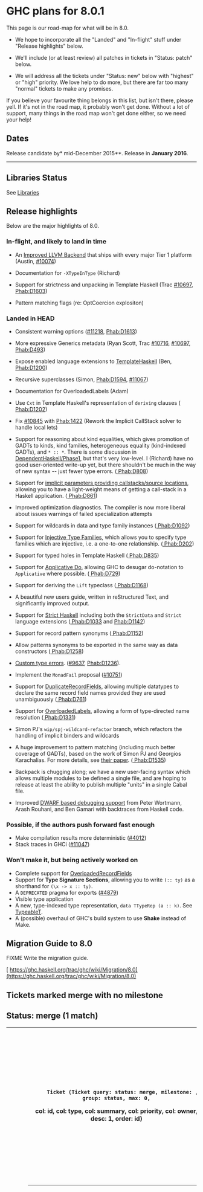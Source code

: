 # GHC plans for 8.0.1






This page is our road-map for what will be in 8.0.


- We hope to incorporate all the "Landed" and "In-flight" stuff under "Release highlights" below.

- We'll include (or at least review) all patches in tickets in "Status: patch" below.

- We will address all the tickets under "Status: new" below with "highest" or "high" priority.  We love help to do more, but there are far too many "normal" tickets to make any promises.


If you believe your favourite thing belongs in this list, but isn't there, please yell.  If it's not in the road map, it probably won't get done.  Without a lot of support, many things in the road map won't get done either, so we need your help!


## Dates



Release candidate by* mid-December 2015**. Release in **January 2016**.
***


## Libraries Status



See [Libraries](status/gh-c-8.0.1/libraries)


## Release highlights



Below are the major highlights of 8.0.


### In-flight, and likely to land in time


- An [Improved LLVM Backend](improved-llvm-backend) that ships with every major Tier 1 platform (Austin, [\#10074](https://gitlab.staging.haskell.org/ghc/ghc/issues/10074))

- Documentation for `-XTypeInType` (Richard)

- Support for strictness and unpacking in Template Haskell (Trac [\#10697](https://gitlab.staging.haskell.org/ghc/ghc/issues/10697), [
  Phab:D1603](https://phabricator.haskell.org/D1603))

- Pattern matching flags (re: OptCoercion explositon)

### Landed in HEAD


- Consistent warning options ([\#11218](https://gitlab.staging.haskell.org/ghc/ghc/issues/11218), [
  Phab:D1613](https://phabricator.haskell.org/D1613))

- More expressive Generics metadata (Ryan Scott, Trac [\#10716](https://gitlab.staging.haskell.org/ghc/ghc/issues/10716), [\#10697](https://gitlab.staging.haskell.org/ghc/ghc/issues/10697), [
  Phab:D493](https://phabricator.haskell.org/D493))

- Expose enabled language extensions to [TemplateHaskell](template-haskell) (Ben, [
  Phab:D1200](https://phabricator.haskell.org/D1200))

- Recursive superclasses (Simon, [
  Phab:D1594](https://phabricator.haskell.org/D1594), [\#11067](https://gitlab.staging.haskell.org/ghc/ghc/issues/11067))

- Documentation for OverloadedLabels (Adam)

- Use `Cxt` in Template Haskell's representation of `deriving` clauses ([
  Phab:D1202](https://phabricator.haskell.org/D1202))

- Fix [\#10845](https://gitlab.staging.haskell.org/ghc/ghc/issues/10845) with [
  Phab:1422](https://phabricator.haskell.org/1422) (Rework the Implicit CallStack solver to handle local lets)

- Support for reasoning about kind equalities, which gives promotion of GADTs to kinds, kind families, heterogeneous equality (kind-indexed GADTs), and `* :: *`. There is some discussion in [DependentHaskell/Phase1](dependent-haskell/phase1), but that's very low-level. I (Richard) have no good user-oriented write-up yet, but there shouldn't be much in the way of new syntax -- just fewer type errors. ([
  Phab:D808](https://phabricator.haskell.org/D808))

- Support for [implicit parameters providing callstacks/source locations](explicit-call-stack/implicit-locations), allowing you to have a light-weight means of getting a call-stack in a Haskell application. ([
  Phab:D861](https://phabricator.haskell.org/D861))

- Improved optimization diagnostics. The compiler is now more liberal about issues warnings of failed specialization attempts

- Support for wildcards in data and type family instances ([
  Phab:D1092](https://phabricator.haskell.org/D1092))

- Support for [Injective Type Families](injective-type-families), which allows you to specify type families which are injective, i.e. a one-to-one relationship. ([
  Phab:D202](https://phabricator.haskell.org/D202))

- Support for typed holes in Template Haskell ([
  Phab:D835](https://phabricator.haskell.org/D835))

- Support for [Applicative Do](applicative-do), allowing GHC to desugar do-notation to `Applicative` where possible. ([
  Phab:D729](https://phabricator.haskell.org/D729))

- Support for deriving the `Lift` typeclass ([
  Phab:D1168](https://phabricator.haskell.org/D1168))

- A beautiful new users guide, written in reStructured Text, and significantly improved output.

- Support for [Strict Haskell](strict-pragma) including both the `StrictData` and `Strict` language extensions ([
  Phab:D1033](https://phabricator.haskell.org/D1033) and [
  Phab:D1142](https://phabricator.haskell.org/D1142))

- Support for record pattern synonyms ([
  Phab:D1152](https://phabricator.haskell.org/D1152))

- Allow patterns synonyms to be exported in the same way as data constructors ([
  Phab:D1258](https://phabricator.haskell.org/D1258))

- [Custom type errors](proposal/custom-type-errors). ([\#9637](https://gitlab.staging.haskell.org/ghc/ghc/issues/9637), [
  Phab:D1236](https://phabricator.haskell.org/D1236)).

- Implement the `MonadFail` proposal ([\#10751](https://gitlab.staging.haskell.org/ghc/ghc/issues/10751))

- Support for [DuplicateRecordFields](records/overloaded-record-fields/duplicate-record-fields), allowing multiple datatypes to declare the same record field names provided they are used unambiguously ([
  Phab:D761](https://phabricator.haskell.org/D761))

- Support for [OverloadedLabels](records/overloaded-record-fields/overloaded-labels), allowing a form of type-directed name resolution ([
  Phab:D1331](https://phabricator.haskell.org/D1331))

- Simon PJ's `wip/spj-wildcard-refactor` branch, which refactors the handling of implicit binders and wildcards

- A huge improvement to pattern matching (including much better coverage of GADTs), based on the work of Simon PJ and Georgios Karachalias. For more details, see [
  their paper](http://people.cs.kuleuven.be/~george.karachalias/papers/p424-karachalias.pdf). ([
  Phab:D1535](https://phabricator.haskell.org/D1535))

- Backpack is chugging along; we have a new user-facing syntax which allows multiple modules to be defined a single file, and are hoping to release at least the ability to publish multiple "units" in a single Cabal file.

- Improved [DWARF based debugging support](dwarf) from Peter Wortmann, Arash Rouhani, and Ben Gamari with backtraces from Haskell code.

### Possible, if the authors push forward fast enough


- Make compilation results more deterministic ([\#4012](https://gitlab.staging.haskell.org/ghc/ghc/issues/4012))
- Stack traces in GHCi ([\#11047](https://gitlab.staging.haskell.org/ghc/ghc/issues/11047))

### Won't make it, but being actively worked on


- Complete support for [OverloadedRecordFields](records/overloaded-record-fields)
- Support for **Type Signature Sections**, allowing you to write `(:: ty)` as a shorthand for `(\x -> x :: ty)`.
- A `DEPRECATED` pragma for exports ([\#4879](https://gitlab.staging.haskell.org/ghc/ghc/issues/4879))
- Visible type application
- A new, type-indexed type representation, `data TTypeRep (a :: k)`. See [TypeableT](typeable-t).
- A (possible) overhaul of GHC's build system to use **Shake** instead of Make.

## Migration Guide to 8.0



FIXME Write the migration guide.



[
https://ghc.haskell.org/trac/ghc/wiki/Migration/8.0](https://ghc.haskell.org/trac/ghc/wiki/Migration/8.0)


## Tickets marked merge with no milestone




  
  
  
  
  
    

## Status: merge (1 match)


  
  

<table><tr><td>
      </td>
<th>
        
        Ticket (Ticket query: status: merge, milestone: , group: status, max: 0,
col: id, col: type, col: summary, col: priority, col: owner, desc: 1, order: id)
      </th>
<th>
        
        Type (Ticket query: status: merge, milestone: , group: status, max: 0,
col: id, col: type, col: summary, col: priority, col: owner, order: type)
      </th>
<th>
        
        Summary (Ticket query: status: merge, milestone: , group: status,
max: 0, col: id, col: type, col: summary, col: priority, col: owner,
order: summary)
      </th>
<th>
        
        Priority (Ticket query: status: merge, milestone: , group: status,
max: 0, col: id, col: type, col: summary, col: priority, col: owner,
order: priority)
      </th>
<th>
        
        Owner (Ticket query: status: merge, milestone: , group: status, max: 0,
col: id, col: type, col: summary, col: priority, col: owner, order: owner)
      </th>
<td>
    </td>
<td></td>
<td></td>
<td></td>
<td></td></tr>
<tr><td>
                
                  
                    </td>
<th>[\#16094](https://gitlab.staging.haskell.org/ghc/ghc/issues/16094)</th>
<td>
                    
                  
                
                  
                    
                    </td>
<th>
                      
                      
                      
                      
                      
                      
                      
                      
                      bug
                    </th>
<td>
                  
                
                  
                    
                    </td>
<th>
                      [panic! (the 'impossible' happened): for powerpc-unknown-linux getRegister(ppc): I64\[I32\[BaseReg + 812\] + 64\]](https://gitlab.staging.haskell.org/ghc/ghc/issues/16094)
                      
                      
                      
                      
                      
                      
                      
                      
                    </th>
<td>
                  
                
                  
                    
                    </td>
<th>
                      
                      
                      
                      
                      
                      
                      
                      
                      normal
                    </th>
<td>
                  
                
                  
                    
                    </td>
<th>
                      
                      
                      
                      
                      trommler
                      
                      
                      
                      
                    </th>
<td>
                  
                
              </td></tr></table>


  



## Tickets slated for 8.0.1


### merge/patch/upstream




  
  
  
  
  
    
  
  

<table><tr><td>
      </td>
<th>
        
        Ticket (Ticket query: status: merge, status: patch, status: upstream,
milestone: 8.0.1, group: status, max: 0, col: id, col: type, col: summary,
col: priority, col: differential, col: owner, order: id)
      </th>
<th>
        
        Type (Ticket query: status: merge, status: patch, status: upstream,
milestone: 8.0.1, group: status, max: 0, col: id, col: type, col: summary,
col: priority, col: differential, col: owner, order: type)
      </th>
<th>
        
        Summary (Ticket query: status: merge, status: patch, status: upstream,
milestone: 8.0.1, group: status, max: 0, col: id, col: type, col: summary,
col: priority, col: differential, col: owner, order: summary)
      </th>
<th>
        
        Priority (Ticket query: status: merge, status: patch, status: upstream,
milestone: 8.0.1, group: status, max: 0, col: id, col: type, col: summary,
col: priority, col: differential, col: owner, desc: 1, order: priority)
      </th>
<th>
        
        Differential Rev(s) (Ticket query: status: merge, status: patch,
status: upstream, milestone: 8.0.1, group: status, max: 0, col: id, col: type,
col: summary, col: priority, col: differential, col: owner, order: differential)
      </th>
<th>
        
        Owner (Ticket query: status: merge, status: patch, status: upstream,
milestone: 8.0.1, group: status, max: 0, col: id, col: type, col: summary,
col: priority, col: differential, col: owner, order: owner)
      </th>
<td>
    </td></tr>
<tr><td>
          </td>
<th>
            No tickets found
          </th>
<td>
        </td>
<td></td>
<td></td>
<td></td>
<td></td>
<td></td></tr></table>


  



### new




  
  
  
  
  
    

## Status: new (3 matches)


  
  

<table><tr><td>
      </td>
<th>
        
        Ticket (Ticket query: status: new, milestone: 8.0.1, group: status,
max: 0, col: id, col: type, col: summary, col: priority, col: owner, order: id)
      </th>
<th>
        
        Type (Ticket query: status: new, milestone: 8.0.1, group: status,
max: 0, col: id, col: type, col: summary, col: priority, col: owner,
order: type)
      </th>
<th>
        
        Summary (Ticket query: status: new, milestone: 8.0.1, group: status,
max: 0, col: id, col: type, col: summary, col: priority, col: owner,
order: summary)
      </th>
<th>
        
        Priority (Ticket query: status: new, milestone: 8.0.1, group: status,
max: 0, col: id, col: type, col: summary, col: priority, col: owner, desc: 1,
order: priority)
      </th>
<th>
        
        Owner (Ticket query: status: new, milestone: 8.0.1, group: status,
max: 0, col: id, col: type, col: summary, col: priority, col: owner,
order: owner)
      </th>
<td>
    </td>
<td></td>
<td></td>
<td></td>
<td></td></tr>
<tr><td>
                
                  
                    </td>
<th>[\#10735](https://gitlab.staging.haskell.org/ghc/ghc/issues/10735)</th>
<td>
                    
                  
                
                  
                    
                    </td>
<th>
                      
                      
                      
                      
                      
                      
                      
                      
                      task
                    </th>
<td>
                  
                
                  
                    
                    </td>
<th>
                      [Smooth out the differences between \`compiler/utils/Pretty.hs\` and \`libraries/pretty\`](https://gitlab.staging.haskell.org/ghc/ghc/issues/10735)
                      
                      
                      
                      
                      
                      
                      
                      
                    </th>
<td>
                  
                
                  
                    
                    </td>
<th>
                      
                      
                      
                      
                      
                      
                      
                      
                      normal
                    </th>
<td>
                  
                
                  
                    
                    </td>
<th>
                      
                      
                      
                      
                      
                      
                      
                      
                      
                    </th>
<td>
                  
                
              </td></tr>
<tr><td>
                
                  
                    </td>
<th>[\#10927](https://gitlab.staging.haskell.org/ghc/ghc/issues/10927)</th>
<td>
                    
                  
                
                  
                    
                    </td>
<th>
                      
                      
                      
                      
                      
                      
                      
                      
                      bug
                    </th>
<td>
                  
                
                  
                    
                    </td>
<th>
                      [IndexError: pop from empty list](https://gitlab.staging.haskell.org/ghc/ghc/issues/10927)
                      
                      
                      
                      
                      
                      
                      
                      
                    </th>
<td>
                  
                
                  
                    
                    </td>
<th>
                      
                      
                      
                      
                      
                      
                      
                      
                      normal
                    </th>
<td>
                  
                
                  
                    
                    </td>
<th>
                      
                      
                      
                      
                      
                      
                      
                      
                      
                    </th>
<td>
                  
                
              </td></tr>
<tr><td>
                
                  
                    </td>
<th>[\#3351](https://gitlab.staging.haskell.org/ghc/ghc/issues/3351)</th>
<td>
                    
                  
                
                  
                    
                    </td>
<th>
                      
                      
                      
                      
                      
                      
                      
                      
                      bug
                    </th>
<td>
                  
                
                  
                    
                    </td>
<th>
                      [Generated ghc man page missing xrefs](https://gitlab.staging.haskell.org/ghc/ghc/issues/3351)
                      
                      
                      
                      
                      
                      
                      
                      
                    </th>
<td>
                  
                
                  
                    
                    </td>
<th>
                      
                      
                      
                      
                      
                      
                      
                      
                      lowest
                    </th>
<td>
                  
                
                  
                    
                    </td>
<th>
                      
                      
                      
                      
                      
                      
                      
                      
                      
                    </th>
<td>
                  
                
              </td></tr></table>


  



### infoneeded




  
  
  
  
  
    
  
  

<table><tr><td>
      </td>
<th>
        
        Ticket (Ticket query: status: infoneeded, milestone: 8.0.1,
group: status, max: 0, col: id, col: type, col: summary, col: priority,
col: owner, order: id)
      </th>
<th>
        
        Type (Ticket query: status: infoneeded, milestone: 8.0.1, group: status,
max: 0, col: id, col: type, col: summary, col: priority, col: owner,
order: type)
      </th>
<th>
        
        Summary (Ticket query: status: infoneeded, milestone: 8.0.1,
group: status, max: 0, col: id, col: type, col: summary, col: priority,
col: owner, order: summary)
      </th>
<th>
        
        Priority (Ticket query: status: infoneeded, milestone: 8.0.1,
group: status, max: 0, col: id, col: type, col: summary, col: priority,
col: owner, desc: 1, order: priority)
      </th>
<th>
        
        Owner (Ticket query: status: infoneeded, milestone: 8.0.1,
group: status, max: 0, col: id, col: type, col: summary, col: priority,
col: owner, order: owner)
      </th>
<td>
    </td></tr>
<tr><td>
          </td>
<th>
            No tickets found
          </th>
<td>
        </td>
<td></td>
<td></td>
<td></td>
<td></td></tr></table>


  



